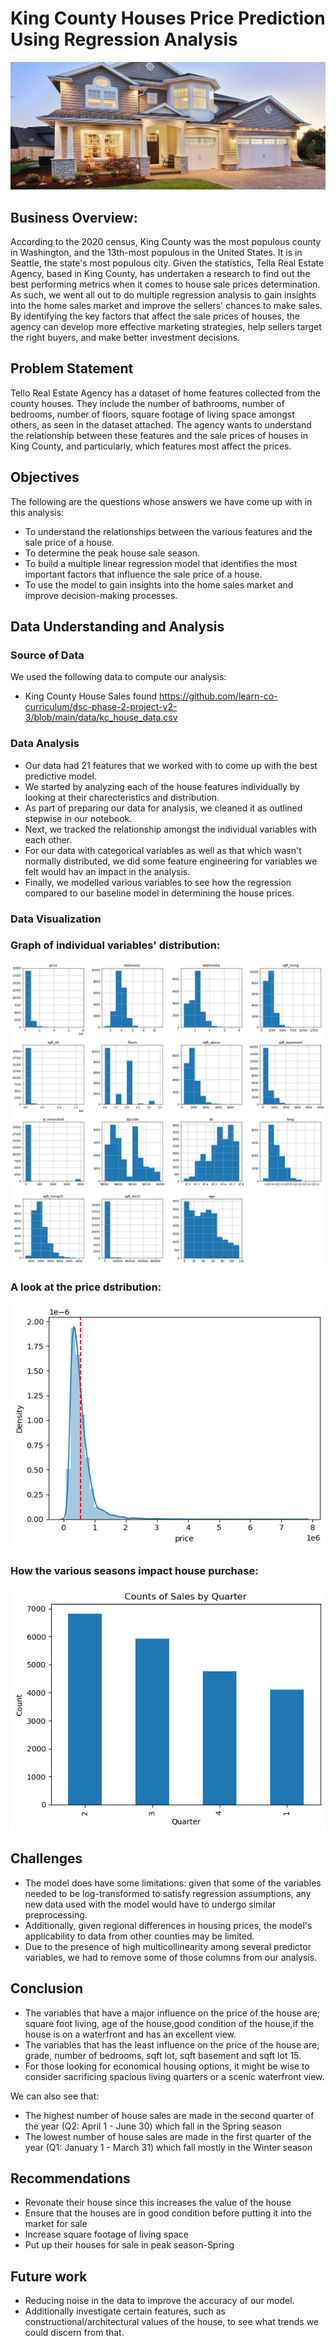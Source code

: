 # King County Houses Price Prediction Using Regression Analysis


![Graph](Image_2.jpg)


## Business Overview:
According to the 2020 census, King County was the most populous county in Washington, and the 13th-most populous in the United States. It is in Seattle, the state's most populous city. Given the statistics, Tella Real Estate Agency, based in King County, has undertaken a research to find out the best performing metrics when it comes to house sale prices determination. As such, we went all out to do multiple regression analysis to gain insights into the home sales market and improve the sellers' chances to make sales. By identifying the key factors that affect the sale prices of houses, the agency can develop more effective marketing strategies, help sellers target the right buyers, and make better investment decisions.


## Problem Statement
Tello Real Estate Agency has a dataset of home features collected from the county houses. They include the number of bathrooms, number of bedrooms, number of floors, square footage of living space amongst others, as seen in the dataset attached. The agency wants to understand the relationship between these features and the sale prices of houses in King County, and particularly, which features most affect the prices. 

## Objectives
The following are the questions whose answers we have come up with in this analysis:
* To understand the relationships between the various features and the sale price of a house.
* To determine the peak house sale season.
* To build a multiple linear regression model that identifies the most important factors that influence the sale price of a house.
* To use the model to gain insights into the home sales market and improve decision-making processes.



## Data Understanding and Analysis

### Source of Data
We used the following data to compute our analysis:
* King County House Sales found https://github.com/learn-co-curriculum/dsc-phase-2-project-v2-3/blob/main/data/kc_house_data.csv 

### Data Analysis
* Our data had 21 features that we worked with to come up with the best predictive model.
* We started by analyzing each of the house features individually by looking at their charecteristics and distribution.
* As part of preparing our data for analysis, we cleaned it as outlined stepwise in our notebook.
* Next, we tracked the relationship amongst the individual variables with each other.
* For our data with categorical variables as well as that which wasn't normally distributed, we did some feature engineering for variables we felt would hav an impact in the analysis.
* Finally, we modelled various variables to see how the regression compared to our baseline model in determining the house prices.

### Data Visualization

### Graph of individual variables' distribution:
![Graph](Graph_1.png)

### A look at the price dstribution:
![Graph](price_distribution.png)

### How the various seasons impact house purchase:
![Graph](quarters.png)

## Challenges
* The model does have some limitations: given that some of the variables needed to be log-transformed to satisfy regression assumptions, any new data used with the model would have to undergo similar preprocessing. 
* Additionally, given regional differences in housing prices, the model's applicability to data from other counties may be limited. 
* Due to the presence of high multicollinearity among several predictor variables, we had to remove some of those columns from our analysis.

## Conclusion
* The variables that have a major influence on the price of the house are; square foot living, age of the house,good condition of the house,if the house is on a waterfront and has an excellent view.
* The variables that has the least influence on the price of the house are; grade, number of bedrooms, sqft lot, sqft basement and sqft lot 15.
* For those looking for economical housing options, it might be wise to consider sacrificing spacious living quarters or a scenic waterfront view.


We can also see that:

- The highest number of house sales are made in the second quarter of the year (Q2: April 1 - June 30) which fall in the Spring season
- The lowest number of house sales are made in the first quarter of the year (Q1: January 1 - March 31) which fall mostly in the Winter season

## Recommendations
* Revonate their house since this increases the value of the house
* Ensure that the houses are in good condition before putting it into the market for sale
* Increase square footage of living space 
* Put up their houses for sale in peak season-Spring

## Future work
* Reducing noise in the data to improve the accuracy of our model. 
* Additionally investigate certain features, such as constructional/architectural values of the house, to see what trends we could discern from that. 
